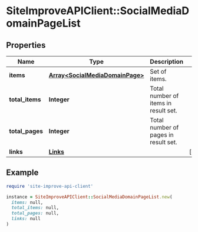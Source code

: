 # SiteImproveAPIClient::SocialMediaDomainPageList

## Properties

| Name | Type | Description | Notes |
| ---- | ---- | ----------- | ----- |
| **items** | [**Array&lt;SocialMediaDomainPage&gt;**](SocialMediaDomainPage.md) | Set of items. |  |
| **total_items** | **Integer** | Total number of items in result set. |  |
| **total_pages** | **Integer** | Total number of pages in result set. |  |
| **links** | [**Links**](Links.md) |  | [optional] |

## Example

```ruby
require 'site-improve-api-client'

instance = SiteImproveAPIClient::SocialMediaDomainPageList.new(
  items: null,
  total_items: null,
  total_pages: null,
  links: null
)
```

